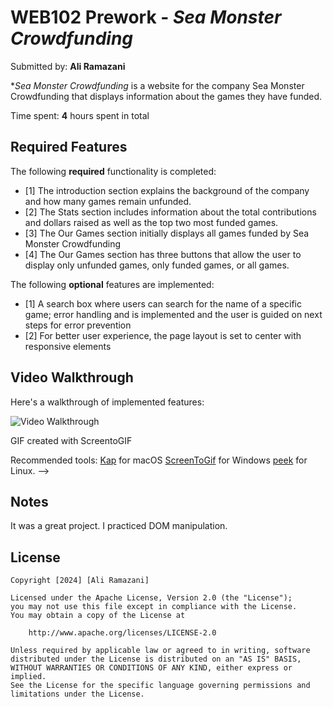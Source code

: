 # WEB102 Prework - _Sea Monster Crowdfunding_

Submitted by: **Ali Ramazani**

\*_Sea Monster Crowdfunding_ is a website for the company Sea Monster Crowdfunding that displays information about the games they have funded.

Time spent: **4** hours spent in total

## Required Features

The following **required** functionality is completed:

- [1] The introduction section explains the background of the company and how many games remain unfunded.
- [2] The Stats section includes information about the total contributions and dollars raised as well as the top two most funded games.
- [3] The Our Games section initially displays all games funded by Sea Monster Crowdfunding
- [4] The Our Games section has three buttons that allow the user to display only unfunded games, only funded games, or all games.

The following **optional** features are implemented:

- [1] A search box where users can search for the name of a specific game; error handling and is implemented and the user is guided on next steps for error prevention
- [2] For better user experience, the page layout is set to center with responsive elements

## Video Walkthrough

Here's a walkthrough of implemented features:

<img src='./assets/sea-monster-crowdfunding-demo.gif' title='Video Walkthrough' width='' alt='Video Walkthrough' />


GIF created with ScreentoGIF

Recommended tools:
[Kap](https://getkap.co/) for macOS
[ScreenToGif](https://www.screentogif.com/) for Windows
[peek](https://github.com/phw/peek) for Linux. -->

## Notes

It was a great project. I practiced DOM manipulation.

## License

    Copyright [2024] [Ali Ramazani]

    Licensed under the Apache License, Version 2.0 (the "License");
    you may not use this file except in compliance with the License.
    You may obtain a copy of the License at

        http://www.apache.org/licenses/LICENSE-2.0

    Unless required by applicable law or agreed to in writing, software
    distributed under the License is distributed on an "AS IS" BASIS,
    WITHOUT WARRANTIES OR CONDITIONS OF ANY KIND, either express or implied.
    See the License for the specific language governing permissions and
    limitations under the License.
